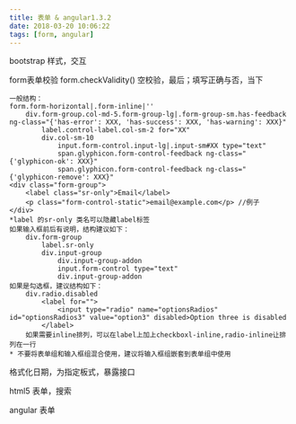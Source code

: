 ```yaml
---
title: 表单 & angular1.3.2
date: 2018-03-20 10:06:22
tags: [form, angular]
---
```


bootstrap 样式，交互

form表单校验
    form.checkValidity()
    空校验，最后；填写正确与否，当下

    一般结构：
    form.form-horizontal|.form-inline|''
        div.form-group.col-md-5.form-group-lg|.form-group-sm.has-feedback ng-class="{'has-error': XXX, 'has-success': XXX, 'has-warning': XXX}"
            label.control-label.col-sm-2 for="XX"
            div.col-sm-10
                input.form-control.input-lg|.input-sm#XX type="text"
                span.glyphicon.form-control-feedback ng-class="{'glyphicon-ok': XXX}"
                span.glyphicon.form-control-feedback ng-class="{'glyphicon-remove': XXX}"
    <div class="form-group">
        <label class="sr-only">Email</label>
        <p class="form-control-static">email@example.com</p> //例子
    </div>
    *label 的sr-only 类名可以隐藏label标签
    如果输入框前后有说明，结构建议如下：
        div.form-group
            label.sr-only
            div.input-group
                div.input-group-addon
                input.form-control type="text"
                div.input-group-addon
    如果是勾选框，建议结构如下：
        div.radio.disabled
            <label for="">
                <input type="radio" name="optionsRadios" id="optionsRadios3" value="option3" disabled>Option three is disabled
            </label>
        如果需要inline排列，可以在label上加上checkboxl-inline,radio-inline让排列在一行
    * 不要将表单组和输入框组混合使用，建议将输入框组嵌套到表单组中使用



格式化日期，为指定板式，暴露接口

html5 表单，搜索

angular 表单



